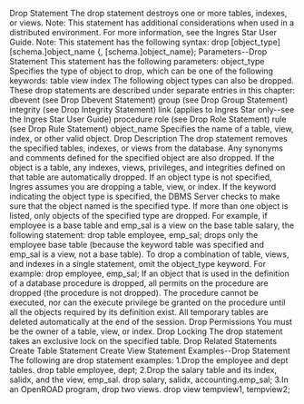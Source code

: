 Drop Statement
The drop statement destroys one or more tables, indexes, or views.
Note:  This statement has additional considerations when used in a distributed environment. For more information, see the Ingres Star User Guide.
Note:  This statement has the following syntax:
drop [object_type] [schema.]object_name {, [schema.]object_name};
Parameters--Drop Statement
This statement has the following parameters:
object_type
Specifies the type of object to drop, which can be one of the following keywords:
table
view
index
The following object types can also be dropped. These drop statements are described under separate entries in this chapter:
dbevent (see Drop Dbevent Statement)
group (see Drop Group Statement)
integrity (see Drop Integrity Statement)
link (applies to Ingres Star only--see the Ingres Star User Guide)
procedure
role (see Drop Role Statement)
rule (see Drop Rule Statement)
object_name
Specifies the name of a table, view, index, or other valid object.
Drop Description
The drop statement removes the specified tables, indexes, or views from the database. Any synonyms and comments defined for the specified object are also dropped. If the object is a table, any indexes, views, privileges, and integrities defined on that table are automatically dropped.
If an object type is not specified, Ingres assumes you are dropping a table, view, or index.
If the keyword indicating the object type is specified, the DBMS Server checks to make sure that the object named is the specified type. If more than one object is listed, only objects of the specified type are dropped. For example, if employee is a base table and emp_sal is a view on the base table salary, the following statement:
drop table employee, emp_sal;
drops only the employee base table (because the keyword table was specified and emp_sal is a view, not a base table).
To drop a combination of table, views, and indexes in a single statement, omit the object_type keyword. For example:
drop employee, emp_sal;
If an object that is used in the definition of a database procedure is dropped, all permits on the procedure are dropped (the procedure is not dropped). The procedure cannot be executed, nor can the execute privilege be granted on the procedure until all the objects required by its definition exist.
All temporary tables are deleted automatically at the end of the session.
Drop Permissions
You must be the owner of a table, view, or index.
Drop Locking
The drop statement takes an exclusive lock on the specified table.
Drop Related Statements
Create Table Statement
Create View Statement
Examples--Drop Statement
The following are drop statement examples:
1.Drop the employee and dept tables.
drop table employee, dept;
2.Drop the salary table and its index, salidx, and the view, emp_sal.
drop salary, salidx,
accounting.emp_sal;
3.In an OpenROAD program, drop two views.
drop view tempview1, tempview2;
